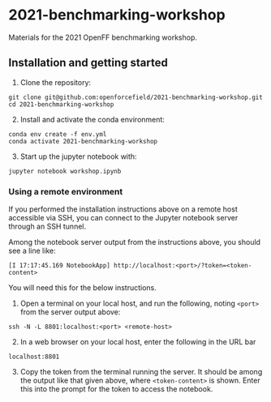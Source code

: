 # 2021-benchmarking-workshop

Materials for the 2021 OpenFF benchmarking workshop.

## Installation and getting started

1. Clone the repository:

```
git clone git@github.com:openforcefield/2021-benchmarking-workshop.git
cd 2021-benchmarking-workshop
```

2. Install and activate the conda environment:

```
conda env create -f env.yml
conda activate 2021-benchmarking-workshop
```

3. Start up the jupyter notebook with:

```
jupyter notebook workshop.ipynb

```

### Using a remote environment

If you performed the installation instructions above on a remote host accessible via SSH,
you can connect to the Jupyter notebook server through an SSH tunnel.

Among the notebook server output from the instructions above, you should see a line like:

```
[I 17:17:45.169 NotebookApp] http://localhost:<port>/?token=<token-content>
```

You will need this for the below instructions.

1. Open a terminal on your local host, and run the following, noting `<port>` from the server output above:

```
ssh -N -L 8801:localhost:<port> <remote-host>
```

2. In a web browser on your local host, enter the following in the URL bar

```
localhost:8801
```

3. Copy the token from the terminal running the server.
   It should be among the output like that given above, where `<token-content>` is shown.
   Enter this into the prompt for the token to access the notebook.
